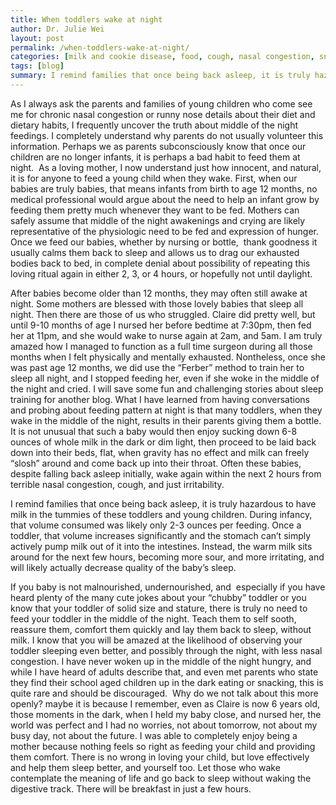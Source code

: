 ```yaml
---
title: When toddlers wake at night
author: Dr. Julie Wei
layout: post
permalink: /when-toddlers-wake-at-night/
categories: [milk and cookie disease, food, cough, nasal congestion, snoring and sleep]
tags: [blog]
summary: I remind families that once being back asleep, it is truly hazardous to have milk in the tummies of these toddlers and young children. During infancy, that volume consumed was likely only 2-3 ounces per feeding. Once a toddler, that volume increases significantly and the stomach can&#8217;t simply actively pump milk out of it into the intestines. Instead, the warm milk sits around for the next few hours, becoming more sour, and more irritating, and will likely actually decrease quality of the baby&#8217;s sleep.
---
```

As I always ask the parents and families of young children who come see me
for chronic nasal congestion or runny nose details about their diet and
dietary habits, <!---more---> I frequently uncover the truth about middle of the
night feedings. I completely understand why parents do not usually volunteer this information. Perhaps we as parents subconsciously know that once our children are no longer infants, it is perhaps a bad habit to feed them at night.  As a loving mother, I now understand just how innocent, and natural, it is for anyone to feed a young child when they wake. First, when our babies are truly babies, that means infants from birth to age 12 months, no medical professional would argue about the need to help an infant grow by feeding them pretty much whenever they want to be fed. Mothers can safely assume that middle of the night awakenings and crying are likely representative of the physiologic need to be fed and expression of hunger. Once we feed our babies, whether by nursing or bottle,  thank goodness it usually calms them back to sleep and allows us to drag our exhausted bodies back to bed, in complete denial about possibility of repeating this loving ritual again in either 2, 3, or 4 hours, or hopefully not until daylight.

After babies become older than 12 months, they may often still awake at night. Some mothers are blessed with those lovely babies that sleep all night. Then there are those of us who struggled. Claire did pretty well, but until 9-10 months of age I nursed her before bedtime at 7:30pm, then fed her at 11pm, and she would wake to nurse again at 2am, and 5am. I am truly amazed how I managed to function as a full time surgeon during all those months when I felt physically and mentally exhausted. Nontheless, once she was past age 12 months, we did use the &#8220;Ferber&#8221; method to train her to sleep all night, and I stopped feeding her, even if she woke in the middle of the night and cried. I will save some fun and challenging stories about sleep training for another blog. What I have learned from having conversations and probing about feeding pattern at night is that many toddlers, when they wake in the middle of the night, results in their parents giving them a bottle. It is not unusual that such a baby would then enjoy sucking down 6-8 ounces of whole milk in the dark or dim light, then proceed to be laid back down into their beds, flat, when gravity has no effect and milk can freely &#8220;slosh&#8221; around and come back up into their throat. Often these babies, despite falling back asleep initially, wake again within the next 2 hours from terrible nasal congestion, cough, and just irritability.

I remind families that once being back asleep, it is truly hazardous to have milk in the tummies of these toddlers and young children. During infancy, that volume consumed was likely only 2-3 ounces per feeding. Once a toddler, that volume increases significantly and the stomach can&#8217;t simply actively pump milk out of it into the intestines. Instead, the warm milk sits around for the next few hours, becoming more sour, and more irritating, and will likely actually decrease quality of the baby&#8217;s sleep.

If you baby is not malnourished, undernourished, and  especially if you have heard plenty of the many cute jokes about your &#8220;chubby&#8221; toddler or you know that your toddler of solid size and stature, there is truly no need to feed your toddler in the middle of the night. Teach them to self sooth, reassure them, comfort them quickly and lay them back to sleep, without milk. I know that you will be amazed at the likelihood of observing your toddler sleeping even better, and possibly through the night, with less nasal congestion. I have never woken up in the middle of the night hungry, and while I have heard of adults describe that, and even met parents who state they find their school aged children up in the dark eating or snacking, this is quite rare and should be discouraged.  Why do we not talk about this more openly? maybe it is because I remember, even as Claire is now 6 years old, those moments in the dark, when I held my baby close, and nursed her, the world was perfect and I had no worries, not about tomorrow, not about my busy day, not about the future. I was able to completely enjoy being a mother because nothing feels so right as feeding your child and providing them comfort. There is no wrong in loving your child, but love effectively and help them sleep better, and yourself too. Let those who wake contemplate the meaning of life and go back to sleep without waking the digestive track. There will be breakfast in just a few hours.

 [1]: the-book